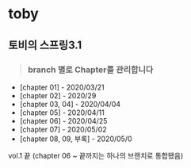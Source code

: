 # toby
## 토비의 스프링3.1 
> ### branch 별로 Chapter를 관리합니다

- [chapter 01] - 2020/03/21
- [chapter 02] - 2020/29 
- [chapter 03, 04] - 2020/04/04 
- [chapter 05] - 2020/04/11
- [chapter 06] - 2020/04/25
- [chapter 07] - 2020/05/02
- [chapter 08, 09, 부록] - 2020/05/0

vol.1 끝 (chapter 06 ~ 끝까지는 하나의 브랜치로 통합됐음)
